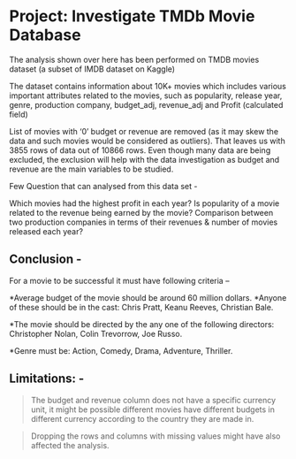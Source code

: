 # Project: Investigate TMDb Movie Database

The analysis shown over here has been performed on TMDB movies dataset (a subset of IMDB dataset on Kaggle)

The dataset contains information about 10K+ movies which includes various important attributes related to the movies, such as popularity, release year, genre, production company, budget_adj, revenue_adj and Profit (calculated field)

List of movies with ‘0’ budget or revenue are removed (as it may skew the data and such movies would be considered as outliers). That leaves us with 3855 rows of data out of 10866 rows. Even though many data are being excluded, the exclusion will help with the data investigation as budget and revenue are the main variables to be studied.

Few Question that can analysed from this data set -

Which movies had the highest profit in each year?
Is popularity of a movie related to the revenue being earned by the movie?
Comparison between two production companies in terms of their revenues & number of movies released each year?

## Conclusion - 
For a movie to be successful it must have following criteria –

*Average budget of the movie should be around 60 million dollars.
*Anyone of these should be in the cast: Chris Pratt, Keanu Reeves, Christian Bale.

*The movie should be directed by the any one of the following directors:
Christopher Nolan, Colin Trevorrow, Joe Russo.

*Genre must be: Action, Comedy, Drama, Adventure, Thriller.

## Limitations: -

> The budget and revenue column does not have a specific currency unit, it might be possible different movies have different budgets in different currency according to the country they are made in.

> Dropping the rows and columns with missing values might have also affected the analysis.
